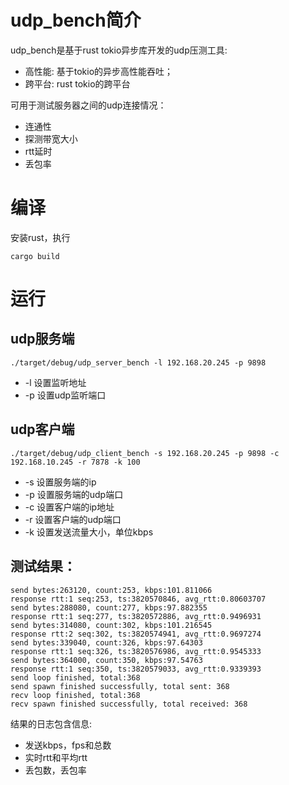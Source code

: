 # udp_bench简介
udp_bench是基于rust tokio异步库开发的udp压测工具:
* 高性能: 基于tokio的异步高性能吞吐；
* 跨平台: rust tokio的跨平台

可用于测试服务器之间的udp连接情况：
* 连通性
* 探测带宽大小
* rtt延时
* 丢包率

# 编译
安装rust，执行
```
cargo build
```

# 运行

## udp服务端
```
./target/debug/udp_server_bench -l 192.168.20.245 -p 9898
```
* -l 设置监听地址
* -p 设置udp监听端口

## udp客户端
```
./target/debug/udp_client_bench -s 192.168.20.245 -p 9898 -c 192.168.10.245 -r 7878 -k 100
```
* -s 设置服务端的ip
* -p 设置服务端的udp端口
* -c 设置客户端的ip地址
* -r 设置客户端的udp端口
* -k 设置发送流量大小，单位kbps

## 测试结果：
```
send bytes:263120, count:253, kbps:101.811066
response rtt:1 seq:253, ts:3820570846, avg_rtt:0.80603707
send bytes:288080, count:277, kbps:97.882355
response rtt:1 seq:277, ts:3820572886, avg_rtt:0.9496931
send bytes:314080, count:302, kbps:101.216545
response rtt:2 seq:302, ts:3820574941, avg_rtt:0.9697274
send bytes:339040, count:326, kbps:97.64303
response rtt:1 seq:326, ts:3820576986, avg_rtt:0.9545333
send bytes:364000, count:350, kbps:97.54763
response rtt:1 seq:350, ts:3820579033, avg_rtt:0.9339393
send loop finished, total:368
send spawn finished successfully, total sent: 368
recv loop finished, total:368
recv spawn finished successfully, total received: 368
```
结果的日志包含信息:
* 发送kbps，fps和总数
* 实时rtt和平均rtt
* 丢包数，丢包率
